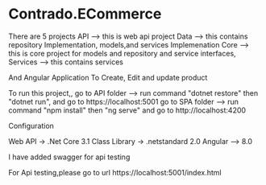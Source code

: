 # Contrado.ECommerce

  There are 5 projects 
  API  --> this is web api project
  Data --> this contains repository Implementation, models,and services Implemenation
  Core --> this is core project for models and repository and service interfaces,
  Services --> this contains services
  
  And Angular Application
  To Create, Edit and update product
  


To run this project,,
go to API folder --> run command "dotnet restore" then "dotnet run", and go to https://localhost:5001
go to SPA folder --> run command "npm install" then "ng serve" and go to http://localhost:4200


Configuration

Web API -> .Net Core 3.1
Class Library -> .netstandard 2.0
Angular --> 8.0

I have added swagger for api testing

For  Api testing,please go to url https://localhost:5001/index.html


